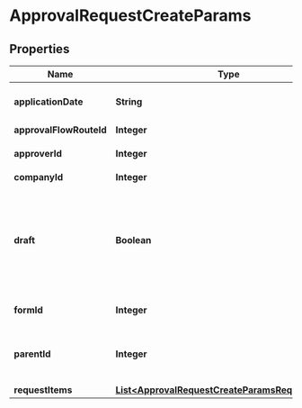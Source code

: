 

# ApprovalRequestCreateParams


## Properties

Name | Type | Description | Notes
------------ | ------------- | ------------- | -------------
**applicationDate** | **String** | 申請日 (yyyy-mm-dd) | 
**approvalFlowRouteId** | **Integer** | 申請経路ID | 
**approverId** | **Integer** | 承認者のユーザーID |  [optional]
**companyId** | **Integer** | 事業所ID | 
**draft** | **Boolean** | falseの時、in_progress:申請中で作成する。それ以外の時はdraft:下書きで作成する | 
**formId** | **Integer** | 申請フォームID | 
**parentId** | **Integer** | 親申請ID(既存各種申請IDのみ指定可能です。) |  [optional]
**requestItems** | [**List&lt;ApprovalRequestCreateParamsRequestItems&gt;**](ApprovalRequestCreateParamsRequestItems.md) |  | 



